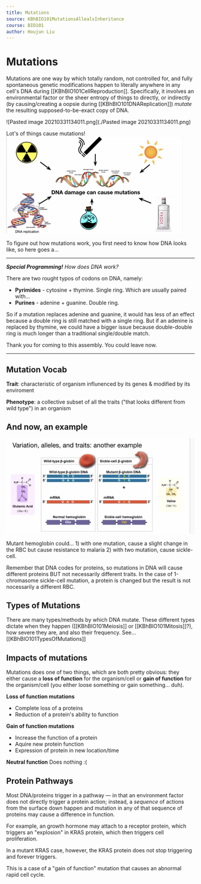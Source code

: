 ```yaml
---
title: Mutations
source: KBhBIO101MutationsAllealsInheritance
course: BIO101
author: Houjun Liu
---
```


# Mutations
Mutations are one way by which totally random, not controlled for, and fully spontaneous genetic modifications happen to literally anywhere in any cell's DNA during [[KBhBIO101CellReproduction]]. Specifically, it involves an environmental factor or the sheer entropy of things to directly, or indirectly (by causing/creating a oopsie during [[KBhBIO101DNAReplication]]) _mutate_ the resulting supposed-to-be-exact copy of DNA.

![Pasted image 20210331134011.png](./Pasted image 20210331134011.png)

Lot's of things cause mutations! 
![](Pasted%20image%2020210423132309.png)

To figure out how mutations work, you first need to know how DNA looks like, so here goes a...

***
_**Special Programming!** How does DNA work?_

There are two rought typos of codons on DNA, namely: 

- **Pyrimides** - cytosine + thymine. Single ring.  Which are usually paired with... 
- **Purines** -  adenine + guanine. Double ring.

So if a mutation replaces adenine and guanine, it would has less of an effect because a double ring is still matched with a single ring. But if an adenine is replaced by thymine, we could have a bigger issue because double-double ring is much longer than a traditional single/double match.

Thank you for coming to this assembly. You could leave now.
***

## Mutation Vocab

**Trait**: characteristic of organism influnenced by its genes & modified by its enviroment

**Phenotype**: a collective subset of all the traits ("that looks different from wild type") in an organism

## And now, an example
![](Pasted%20image%2020210423131153.png)

Mutant hemoglobin could... 1) with one mutation, cause a slight change in the RBC but cause resistance to malaria 2) with two mutation, cause sickle-cell.

Remember that DNA codes for proteins, so mutations in DNA will cause different proteins BUT not necessarily different traits. In the case of 1-chromasome sickle-cell mutation, a protein is changed but the result is not nocessarily a different RBC.

## Types of Mutations
There are many types/methods by which DNA mutate. These different types dictate when they happen ([[KBhBIO101Meiosis]] or [[KBhBIO101Mitosis]]?), how severe they are, and also their frequency. See... [[KBhBIO101TypesOfMutations]]

## Impacts of mutations
Mutations does one of two things, which are both pretty obvious: they either cause a **loss of function** for the organism/cell or **gain of function** for the organism/cell (you either loose something or gain something... duh).

**Loss of function mutations**
- Complete loss of a proteins
- Reduction of a protein's ability to function

**Gain of function mutations**
- Increase the function of a protein
- Aquire new protein function 
- Expression of protein in new location/time

**Neutral function**
Does nothing :(

## Protein Pathways
Most DNA/proteins trigger in a pathway — in that an environment factor does not directly trigger a protein action; instead, a _sequence_ of actions from the surface down happen and mutation in any of that sequence of proteins may cause a difference in function.

For example, an growth hormone may attach to a receptor protein, which triggers an "explosion" in KRAS protein, which then triggers cell proliferation.

In a mutant KRAS case, however, the KRAS protein does not stop triggering and forever triggers.

This is a case of a "gain of function" mutation that causes an abnormal rapid cell cycle.
